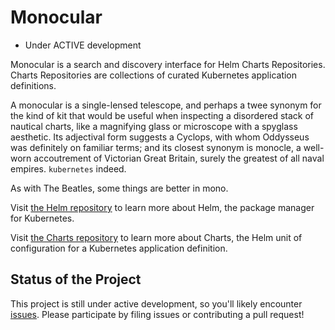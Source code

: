 # Monocular

- Under ACTIVE development

Monocular is a search and discovery interface for Helm Charts Repositories. Charts Repositories are collections of curated Kubernetes application definitions.

A monocular is a single-lensed telescope, and perhaps a twee synonym for the kind of kit that would be useful when inspecting a disordered stack of nautical charts, like a magnifying glass or microscope with a spyglass aesthetic. Its adjectival form suggests a Cyclops, with whom Oddysseus was definitely on familiar terms; and its closest synonym is monocle, a well-worn accoutrement of Victorian Great Britain, surely the greatest of all naval empires. `kubernetes` indeed.

As with The Beatles, some things are better in mono.

Visit [the Helm repository](https://github.com/kubernetes/helm) to learn more about Helm, the package manager for Kubernetes.

Visit [the Charts repository](https://github.com/kubernetes/charts) to learn more about Charts, the Helm unit of configuration for a Kubernetes application definition.

## Status of the Project

This project is still under active development, so you'll likely encounter [issues](https://github.com/helm/monocular/issues). Please participate by filing issues or contributing a pull request!
